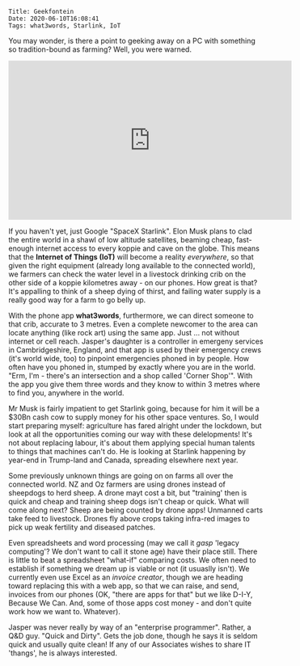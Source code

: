     Title: Geekfontein
    Date: 2020-06-10T16:08:41
    Tags: what3words, Starlink, IoT

You may wonder, is there a point to geeking away on a PC with something so tradition-bound as farming? Well, you were warned.

<iframe width="560" height="315" src="https://www.youtube.com/embed/e7qQ6_RV4VQ?start=120" frameborder="0" allow="accelerometer; autoplay; encrypted-media; gyroscope; picture-in-picture" allowfullscreen></iframe>

If you haven't yet, just Google "SpaceX Starlink". Elon Musk plans to clad the entire world in a shawl of low altitude satellites, beaming  cheap, fast-enough internet access to every koppie and cave on the globe. This means that the **Internet of 
Things (IoT)** will become a reality _everywhere_, so that given the right equipment (already long available to the connected world), we farmers can check the water level in a livestock drinking crib on the other side of a koppie kilometres away - on our phones. How great is that? It's appalling to think of a sheep dying of thirst, and failing water supply is a really good way for a farm to go belly up. 

With the phone app **what3words**, furthermore, we can direct someone to that crib, accurate to 3 metres. Even a complete newcomer to the area can locate anything (like rock art) using the same app. Just ... not without internet or cell reach. Jasper's daughter is a controller in emergeny services in Cambridgeshire, England, and that app is used by their emergency crews (it's world wide, too) to pinpoint emergencies phoned in by people. How often have you phoned in, stumped by exactly where you are in the world. "Erm, I'm - there's an intersection and a shop called 'Corner Shop'". With the app you give them three words and they know to within 3 metres where to find you, anywhere in the world.

<!-- more -->

Mr Musk is fairly impatient to get Starlink going, because for him it will be a $30Bn cash cow to supply money for his other space ventures. So, I would start preparing myself: agriculture has fared alright under the lockdown, but look at all the opportunities coming our way with these delelopments! It's not about replacing labour, it's about them applying special human talents to things that machines can't do. He is looking at Starlink happening by year-end in Trump-land and Canada, spreading elsewhere next year. 

Some previously unknown things are going on on farms all over the connected world. NZ and Oz farmers are using drones instead of sheepdogs to herd sheep. A drone mayt cost a bit, but "training' then is quick and cheap and training sheep dogs isn't cheap or quick. What will come along next? Sheep are being counted by drone apps! Unmanned carts take feed to livestock. Drones fly above crops taking infra-red images to pick up weak fertility and diseased patches.  

Even spreadsheets and word processing (may we call it *gasp* 'legacy computing'? We don't want to call it stone age) have their place still. There is little to beat a spreadsheet "what-if" comparing costs. We often need to establish if something we dream up is viable or not (it usuaslly isn't). We currently even use Excel as an _invoice creator_, though we are heading toward replacing this with a web app, so that we can raise, and send, invoices from our phones (OK, "there are apps for that" but we like D-I-Y, Because We Can. And, some of those apps cost money - and don't quite work how we want to. Whatever). 

Jasper was never really by way of an "enterprise programmer". Rather, a Q&D guy. "Quick and Dirty". Gets the job done, though he says it is seldom quick and usually quite clean! If any of our Associates wishes to share IT 'thangs', he is always interested.


